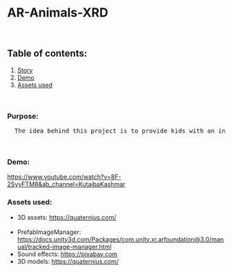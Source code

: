 # AR-Animals-XRD

<br/>

## Table of contents:
1. [Story](#purpose)
2. [Demo](#demo)
3. [Assets used](#assets-used)

<br/>

### Purpose: <br/>
<pre>
  The idea behind this project is to provide kids with an interactive learning experience to learn about animals
</pre>
<br/>


### Demo:
https://www.youtube.com/watch?v=8F-2SyyFTM8&ab_channel=KutaibaKashmar

### Assets used: <br/>
* 3D assets: https://quaternius.com/ <br/> <br/>
* PrefabImageManager: https://docs.unity3d.com/Packages/com.unity.xr.arfoundation@3.0/manual/tracked-image-manager.html
* Sound effects: https://pixabay.com <br/>
* 3D models: https://quaternius.com/ <br/>
